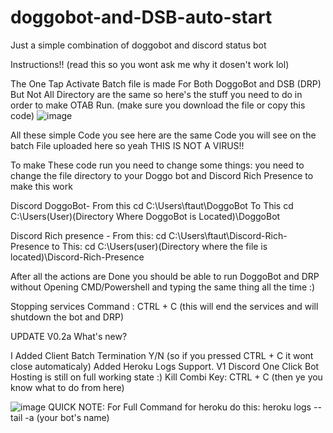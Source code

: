# doggobot-and-DSB-auto-start
Just a simple combination of doggobot and discord status bot

Instructions!! (read this so you wont ask me why it dosen't work lol)

The One Tap Activate Batch file is made For Both DoggoBot and DSB (DRP) But Not All Directory are the same so here's the stuff you need to do in order to make OTAB Run.
(make sure you download the file or copy this code)
![image](https://user-images.githubusercontent.com/51787264/111729989-5910f200-88ab-11eb-8aaa-ebcd2d429abe.png)


All these simple Code you see here are the same Code you will see on the batch File uploaded here so yeah THIS IS NOT A VIRUS!!

To make These code run you need to change some things: 
you need to change the file directory to your Doggo bot and Discord Rich Presence to make this work

Discord DoggoBot-
From this cd C:\Users\ftaut\DoggoBot
To This cd C:\Users\(User)\(Directory Where DoggoBot is Located)\DoggoBot

Discord Rich presence - 
From this: cd C:\Users\ftaut\Discord-Rich-Presence
to This: cd C:\Users\(user)\(Directory where the file is located)\Discord-Rich-Presence

After all the actions are Done you should be able to run DoggoBot and DRP without Opening CMD/Powershell and typing the same thing all the time :)

Stopping services Command : CTRL + C (this will end the services and will shutdown the bot and DRP)

UPDATE V0.2a 
What's new?
 
I Added Client Batch Termination Y/N (so if you pressed CTRL + C it wont close automaticaly)
Added Heroku Logs Support.
V1 Discord One Click Bot Hosting is still on full working state :)
Kill Combi Key: CTRL + C (then ye you know what to do from here)

![image](https://user-images.githubusercontent.com/51787264/111931535-5a822a80-8af6-11eb-8efc-149194182b22.png)
QUICK NOTE: For Full Command for heroku do this: heroku logs --tail -a (your bot's name)
